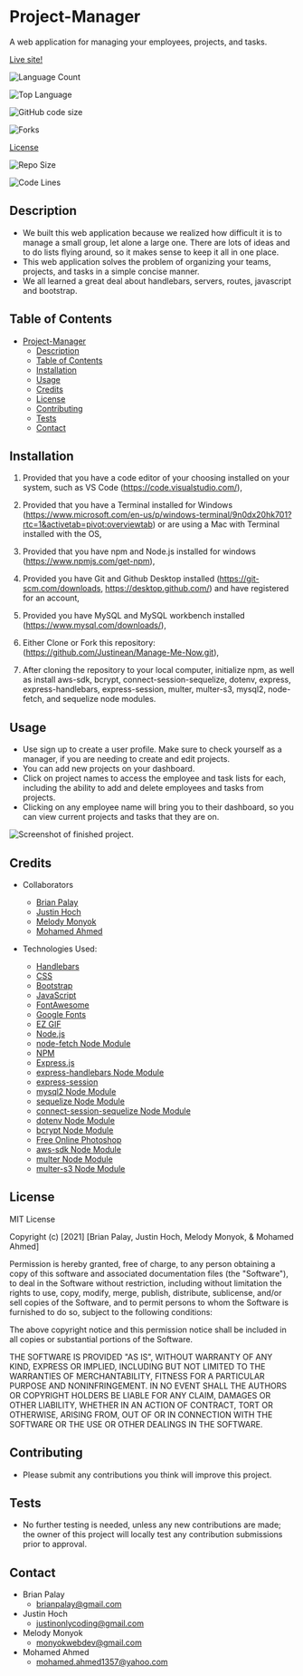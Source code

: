 # Project-Manager
A web application for managing your employees, projects, and tasks.

[Live site!](https://manage-me-now.herokuapp.com)

![Language Count](https://img.shields.io/github/languages/count/Justinean/Manage-Me-Now?color=9400D3&label=Language%20Count&logo=github&logoColor=9400D3&style=plastic)

![Top Language](https://img.shields.io/github/languages/top/Justinean/Manage-Me-Now?color=4B0082&logo=github&logoColor=4B0082&style=plastic)

![GitHub code size](https://img.shields.io/github/languages/code-size/Justinean/Manage-Me-Now?color=0000FF&logo=GitHub&logoColor=0000FF&style=plastic)

![Forks](https://img.shields.io/github/forks/Justinean/Manage-Me-Now?color=00FF00&label=Forks&logo=GitHub&logoColor=00FF00&style=plastic)

[License](https://img.shields.io/static/v1?label=license&message=MIT&color=FFFF00&logo=github&logoColor=FFFF00&style=plastic)

![Repo Size](https://img.shields.io/github/repo-size/Justinean/Manage-Me-Now?color=FF7F00&label=Repo%20Size&logo=github&logoColor=FF7F00&style=plastic)

![Code Lines](https://img.shields.io/tokei/lines/github/Justinean/Manage-Me-Now?color=FF0000&label=Code%20Lines&logo=github&logoColor=FF0000&style=plastic)

## Description
- We built this web application because we realized how difficult it is to manage a small group, let alone a large one. There are lots of ideas and to do lists flying around, so it makes sense to keep it all in one place. 
- This web application solves the problem of organizing your teams, projects, and tasks in a simple concise manner.
- We all learned a great deal about handlebars, servers, routes, javascript and bootstrap.

## Table of Contents
- [Project-Manager](#project-manager)
  - [Description](#description)
  - [Table of Contents](#table-of-contents)
  - [Installation](#installation)
  - [Usage](#usage)
  - [Credits](#credits)
  - [License](#license)
  - [Contributing](#contributing)
  - [Tests](#tests)
  - [Contact](#contact)

## Installation
1. Provided that you have a code editor of your choosing installed on your system, such as VS Code (https://code.visualstudio.com/),

2. Provided that you have a Terminal installed for Windows (https://www.microsoft.com/en-us/p/windows-terminal/9n0dx20hk701?rtc=1&activetab=pivot:overviewtab) or are using a Mac with Terminal installed with the OS,

3. Provided that you have npm and Node.js installed for windows (https://www.npmjs.com/get-npm),

4. Provided you have Git and Github Desktop installed (https://git-scm.com/downloads, https://desktop.github.com/) and have registered for an account,

5. Provided you have MySQL and MySQL workbench installed (https://www.mysql.com/downloads/),

6. Either Clone or Fork this repository: (https://github.com/Justinean/Manage-Me-Now.git),

7. After cloning the repository to your local computer, initialize npm, as well as install aws-sdk, bcrypt, connect-session-sequelize, dotenv, express, express-handlebars, express-session, multer, multer-s3, mysql2, node-fetch, and sequelize node modules. 

## Usage
- Use sign up to create a user profile. Make sure to check yourself as a manager, if you are needing to create and edit projects.
- You can add new projects on your dashboard. 
- Click on project names to access the employee and task lists for each, including the ability to add and delete employees and tasks from projects.
- Clicking on any employee name will bring you to their dashboard, so you can view current projects and tasks that they are on.

![Screenshot of finished project.](relativeLink)

## Credits
- Collaborators
  - [Brian Palay](https://github.com/bpplaysguitar)
  - [Justin Hoch](https://github.com/Justinean)
  - [Melody Monyok](https://github.com/mmonyok)
  - [Mohamed Ahmed](https://github.com/MohamedAhmed24)

- Technologies Used:
  - [Handlebars](https://handlebarsjs.com/)
  - [CSS](https://www.w3schools.com/css/)
  - [Bootstrap](https://getbootstrap.com/)
  - [JavaScript](https://www.w3schools.com/js/)
  - [FontAwesome](https://fontawesome.com/)
  - [Google Fonts](https://fonts.google.com/)
  - [EZ GIF](https://ezgif.com/maker)
  - [Node.js](https://www.npmjs.com/get-npm)
  - [node-fetch Node Module](https://www.npmjs.com/package/node-fetch)
  - [NPM](https://www.npmjs.com/get-npm)
  - [Express.js](https://expressjs.com/)
  - [express-handlebars Node Module](https://www.npmjs.com/package/express-handlebars)
  - [express-session](https://www.npmjs.com/package/express-session)
  - [mysql2 Node Module](https://www.npmjs.com/package/mysql2)
  - [sequelize Node Module](https://www.npmjs.com/package/sequelize)
  - [connect-session-sequelize Node Module](https://www.npmjs.com/package/connect-session-sequelize)
  - [dotenv Node Module](https://www.npmjs.com/package/dotenv)
  - [bcrypt Node Module](https://www.npmjs.com/package/bcrypt)
  - [Free Online Photoshop](https://www.freeonlinephotoshop.com/en/)
  - [aws-sdk Node Module](https://www.npmjs.com/package/aws-sdk)
  - [multer Node Module](https://www.npmjs.com/package/multer)
  - [multer-s3 Node Module](https://www.npmjs.com/package/multer-s3)

## License
MIT License

Copyright (c) [2021] [Brian Palay, Justin Hoch, Melody Monyok, & Mohamed Ahmed]

Permission is hereby granted, free of charge, to any person obtaining a copy
of this software and associated documentation files (the "Software"), to deal
in the Software without restriction, including without limitation the rights
to use, copy, modify, merge, publish, distribute, sublicense, and/or sell
copies of the Software, and to permit persons to whom the Software is
furnished to do so, subject to the following conditions:

The above copyright notice and this permission notice shall be included in all
copies or substantial portions of the Software.

THE SOFTWARE IS PROVIDED "AS IS", WITHOUT WARRANTY OF ANY KIND, EXPRESS OR
IMPLIED, INCLUDING BUT NOT LIMITED TO THE WARRANTIES OF MERCHANTABILITY,
FITNESS FOR A PARTICULAR PURPOSE AND NONINFRINGEMENT. IN NO EVENT SHALL THE
AUTHORS OR COPYRIGHT HOLDERS BE LIABLE FOR ANY CLAIM, DAMAGES OR OTHER
LIABILITY, WHETHER IN AN ACTION OF CONTRACT, TORT OR OTHERWISE, ARISING FROM,
OUT OF OR IN CONNECTION WITH THE SOFTWARE OR THE USE OR OTHER DEALINGS IN THE
SOFTWARE.

## Contributing
- Please submit any contributions you think will improve this project.

## Tests
- No further testing is needed, unless any new contributions are made; the owner of this project will locally test any contribution submissions prior to approval.

## Contact
- Brian Palay
  - <brianpalay@gmail.com>
- Justin Hoch
  - <justinonlycoding@gmail.com>
- Melody Monyok
  - <monyokwebdev@gmail.com>
- Mohamed Ahmed
  - <mohamed.ahmed1357@yahoo.com>